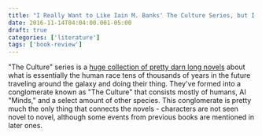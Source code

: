 ```yaml
---
title: "I Really Want to Like Iain M. Banks' The Culture Series, but I Can't"
date: 2016-11-14T04:04:00.001-05:00
draft: true
categories: ['literature']
tags: ['book-review']
---
```


"The Culture" series is a <a href="https://en.wikipedia.org/wiki/Culture_series">huge collection of pretty darn long novels</a> about what is essentially the human race tens of thousands of years in the future traveling around the galaxy and doing their thing. They've formed into a conglomerate known as "The Culture" that consists mostly of humans, AI "Minds," and a select amount of other species. This conglomerate is pretty much the only thing that connects the novels - characters are not seen novel to novel, although some events from previous books are mentioned in later ones.
